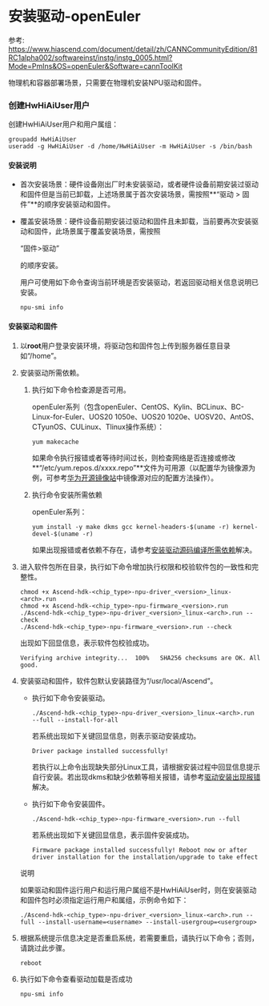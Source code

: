 # 安装驱动-openEuler

参考: https://www.hiascend.com/document/detail/zh/CANNCommunityEdition/81RC1alpha002/softwareinst/instg/instg_0005.html?Mode=PmIns&OS=openEuler&Software=cannToolKit

物理机和容器部署场景，只需要在物理机安装NPU驱动和固件。

### 创建HwHiAiUser用户

创建HwHiAiUser用户和用户属组：
```
groupadd HwHiAiUser
useradd -g HwHiAiUser -d /home/HwHiAiUser -m HwHiAiUser -s /bin/bash
```

#### 安装说明

- 首次安装场景：硬件设备刚出厂时未安装驱动，或者硬件设备前期安装过驱动和固件但是当前已卸载，上述场景属于首次安装场景，需按照**“驱动 > 固件”**的顺序安装驱动和固件。

- 覆盖安装场景：硬件设备前期安装过驱动和固件且未卸载，当前要再次安装驱动和固件，此场景属于覆盖安装场景，需按照

  “固件>驱动”

  的顺序安装。

  用户可使用如下命令查询当前环境是否安装驱动，若返回驱动相关信息说明已安装。

  ```
  npu-smi info
  ```

#### 安装驱动和固件

1. 以**root**用户登录安装环境，将驱动包和固件包上传到服务器任意目录如“/home”。

2. 安装驱动所需依赖。

   1. 执行如下命令检查源是否可用。

      openEuler系列（包含openEuler、CentOS、Kylin、BCLinux、BC-Linux-for-Euler、UOS20 1050e、UOS20 1020e、UOSV20、AntOS、CTyunOS、CULinux、Tlinux操作系统）：

      ```
      yum makecache
      ```

      如果命令执行报错或者等待时间过长，则检查网络是否连接或修改**“/etc/yum.repos.d/xxxx.repo”**文件为可用源（以配置华为镜像源为例，可参考[华为开源镜像站](https://mirrors.huaweicloud.com/)中镜像源对应的配置方法操作）。

   2. 执行命令安装所需依赖

      openEuler系列：

      ```
      yum install -y make dkms gcc kernel-headers-$(uname -r) kernel-devel-$(uname -r)
      ```

      如果出现报错或者依赖不存在，请参考[安装驱动源码编译所需依赖](https://www.hiascend.com/document/detail/zh/CANNCommunityEdition/81RC1alpha002/softwareinst/instg/instg_0051.html#ZH-CN_TOPIC_0000002229014544)解决。

3. 进入软件包所在目录，执行如下命令增加执行权限和校验软件包的一致性和完整性。

   ```
   chmod +x Ascend-hdk-<chip_type>-npu-driver_<version>_linux-<arch>.run
   chmod +x Ascend-hdk-<chip_type>-npu-firmware_<version>.run
   ./Ascend-hdk-<chip_type>-npu-driver_<version>_linux-<arch>.run --check
   ./Ascend-hdk-<chip_type>-npu-firmware_<version>.run --check
   ```

   出现如下回显信息，表示软件包校验成功。

   ```
   Verifying archive integrity...  100%   SHA256 checksums are OK. All good.
   ```

4. 安装驱动和固件，软件包默认安装路径为“/usr/local/Ascend”。

   - 执行如下命令安装驱动。

     ```
     ./Ascend-hdk-<chip_type>-npu-driver_<version>_linux-<arch>.run --full --install-for-all
     ```

     若系统出现如下关键回显信息，则表示驱动安装成功。

     ```
     Driver package installed successfully!
     ```

     若执行以上命令出现缺失部分Linux工具，请根据安装过程中回显信息提示自行安装。若出现dkms和缺少依赖等相关报错，请参考[驱动安装出现报错](https://www.hiascend.com/document/detail/zh/CANNCommunityEdition/81RC1alpha002/softwareinst/instg/instg_0069.html#ZH-CN_TOPIC_0000002229174388)解决。

   - 执行如下命令安装固件。

     ```
     ./Ascend-hdk-<chip_type>-npu-firmware_<version>.run --full
     ```

     若系统出现如下关键回显信息，表示固件安装成功。

     ```
     Firmware package installed successfully! Reboot now or after driver installation for the installation/upgrade to take effect
     ```

   说明

   如果驱动和固件运行用户和运行用户属组不是HwHiAiUser时，则在安装驱动和固件包时必须指定运行用户和属组，示例命令如下：

   ```
   ./Ascend-hdk-<chip_type>-npu-driver_<version>_linux-<arch>.run --full --install-username=<username> --install-usergroup=<usergroup>
   ```
5. 根据系统提示信息决定是否重启系统，若需要重启，请执行以下命令；否则，请跳过此步骤。

   ```
   reboot
   ```

6. 执行如下命令查看驱动加载是否成功

   ```
   npu-smi info
   ```